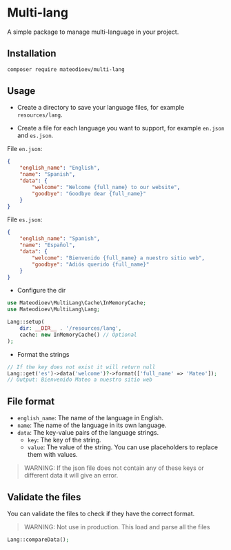 # Multi-lang

A simple package to manage multi-language in your project.

## Installation

```bash
composer require mateodioev/multi-lang
```

## Usage

- Create a directory to save your language files, for example `resources/lang`.

- Create a file for each language you want to support, for example `en.json` and `es.json`.

File `en.json`:
```json
{
    "english_name": "English",
    "name": "Spanish",
    "data": {
        "welcome": "Welcome {full_name} to our website",
        "goodbye": "Goodbye dear {full_name}"
    }
}
```

File `es.json`:
```json
{
    "english_name": "Spanish",
    "name": "Español",
    "data": {
        "welcome": "Bienvenido {full_name} a nuestro sitio web",
        "goodbye": "Adiós querido {full_name}"
    }
}
```

- Configure the dir

```php
use Mateodioev\MultiLang\Cache\InMemoryCache;
use Mateodioev\MultiLang\Lang;

Lang::setup(
    dir: __DIR__ . '/resources/lang',
    cache: new InMemoryCache() // Optional
);
```

- Format the strings

```php
// If the key does not exist it will return null
Lang::get('es')->data('welcome')?->format(['full_name' => 'Mateo']);
// Output: Bienvenido Mateo a nuestro sitio web
```

## File format
- `english_name`: The name of the language in English.
- `name`: The name of the language in its own language.
- `data`: The key-value pairs of the language strings.
  - `key`: The key of the string.
  - `value`: The value of the string. You can use placeholders to replace them with values.
> WARNING: If the json file does not contain any of these keys or different data it will give an error.

## Validate the files

You can validate the files to check if they have the correct format.
> WARNING: Not use in production. This load and parse all the files
```php
Lang::compareData();
```
